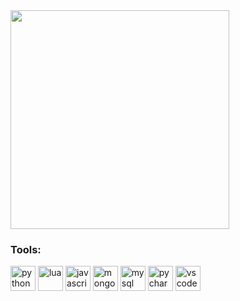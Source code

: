   <img align="center" width="350" src="https://s12.gifyu.com/images/SVy8L.gif">

<h3 align="left">Tools:</h3>
<img src="https://cdn.jsdelivr.net/gh/devicons/devicon@latest/icons/python/python-original.svg" alt="python" width="40" height="40"/> </a> <img src="https://cdn.jsdelivr.net/gh/devicons/devicon@latest/icons/lua/lua-original.svg" alt="lua" width="40" height="40"/> </a>
<img src="https://cdn.jsdelivr.net/gh/devicons/devicon@latest/icons/javascript/javascript-original.svg" alt="javascript" width="40" height="40"/> </a>
<img src="https://cdn.jsdelivr.net/gh/devicons/devicon@latest/icons/mongodb/mongodb-original.svg" alt="mongo" width="40" height="40"/> </a>
<img src="https://cdn.jsdelivr.net/gh/devicons/devicon@latest/icons/mysql/mysql-original-wordmark.svg" alt="mysql" width="40" height="40"/> </a>
<img src="https://cdn.jsdelivr.net/gh/devicons/devicon@latest/icons/pycharm/pycharm-original.svg" alt="pycharm" width="40" height="40"/> </a>
<img src="https://cdn.jsdelivr.net/gh/devicons/devicon@latest/icons/vscode/vscode-original.svg" alt="vscode" width="40" height="40"/> </a>
